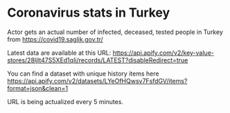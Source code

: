 # Coronavirus stats in Turkey
Actor gets an actual number of infected, deceased, tested people in Turkey from https://covid19.saglik.gov.tr/

Latest data are available at this URL: https://api.apify.com/v2/key-value-stores/28ljlt47S5XEd1qIi/records/LATEST?disableRedirect=true

You can find a dataset with unique history items here https://api.apify.com/v2/datasets/LYeOfHQwsv7FsfdGV/items?format=json&clean=1

URL is being actualized every 5 minutes.

